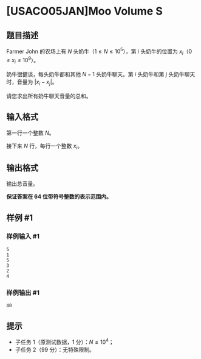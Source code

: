 # [USACO05JAN]Moo Volume S

## 题目描述

Farmer John 的农场上有 $N$ 头奶牛（$1 \leq N \leq 10^5$），第 $i$ 头奶牛的位置为 $x_i$（$0 \leq x_i \leq 10^9$）。

奶牛很健谈，每头奶牛都和其他 $N-1$ 头奶牛聊天。第 $i$ 头奶牛和第 $j$ 头奶牛聊天时，音量为 $|x_i-x_j|$。

请您求出所有奶牛聊天音量的总和。

## 输入格式

第一行一个整数 $N$。

接下来 $N$ 行，每行一个整数 $x_i$。

## 输出格式

输出总音量。

**保证答案在 64 位带符号整数的表示范围内。**

## 样例 #1

### 样例输入 #1
```
5
1
5
3
2
4
```

### 样例输出 #1

```
40
```

## 提示

- 子任务 1（原测试数据，1 分）：$N \leq 10^4$；
- 子任务 2（99 分）：无特殊限制。
